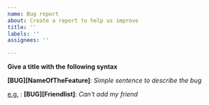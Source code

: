 ```yaml
---
name: Bug report
about: Create a report to help us improve
title: ''
labels: ''
assignees: ''

---
```


**Give a title with the following syntax**

**[BUG][NameOfTheFeature]**: *Simple sentence to describe the bug*

<ins>e.g.</ins> : **[BUG][Friendlist]**: *Can't add my friend*

